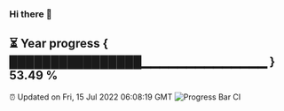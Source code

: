 ### Hi there 👋
⏳ Year progress { ████████████████▁▁▁▁▁▁▁▁▁▁▁▁▁▁ } 53.49 %
---
⏰ Updated on Fri, 15 Jul 2022 06:08:19 GMT
![Progress Bar CI](https://github.com/Moyi321/Moyi321/workflows/Progress%20Bar%20CI/badge.svg)
